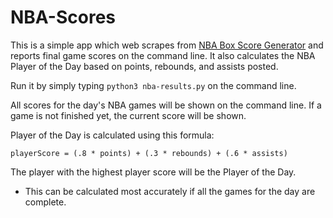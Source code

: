 # NBA-Scores
This is a simple app which web scrapes from [NBA Box Score Generator](http://www.nbaboxscoregenerator.com/) and reports final game scores on the command line. 
It also calculates the NBA Player of the Day based on points, rebounds, and assists posted. 

Run it by simply typing `python3 nba-results.py` on the command line.

All scores for the day's NBA games will be shown on the command line. 
If a game is not finished yet, the current score will be shown. 

Player of the Day is calculated using this formula:

`playerScore = (.8 * points) + (.3 * rebounds) + (.6 * assists)`

The player with the highest player score will be the Player of the Day. 

* This can be calculated most accurately if all the games for the day are complete. 
